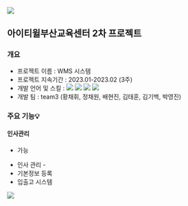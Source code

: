 <img src="https://capsule-render.vercel.app/api?type=waving&color=BDBDC8&height=150&section=header" />

<div>
<h2>아이티윌부산교육센터 2차 프로젝트</h2>
</div>

<div>
<h3>개요</h3>
<ul>
  <li>프로젝트 이름 : WMS 시스템</li>
  <li>프로젝트 지속기간 : 2023.01-2023.02 (3주)</li>
  <li>개발 언어 및 스킬 : <img src="https://img.shields.io/badge/Java-007396?style=flat-square&logo=java&logoColor=white"/> <img src="https://img.shields.io/badge/MySQL-4479A1?style=flat-square&logo=mysql&logoColor=white"/> <img src="https://img.shields.io/badge/Javascript-F7DF1E?style=flat-square&logo=javascript&logoColor=white"/> <img src="https://img.shields.io/badge/Spring-6DB33F?style=flat-square&logo=spring&logoColor=white"/> </li>
  <li>개발 팀 : team3 (황채휘, 정채원, 배현진, 김태훈, 김기백, 박영진)</li>
</ul>
</div>

<div>
  <h3>주요 기능💡</h3>
    <h4>인사관리</h4>
      <ul>
        <li>가능</li>
      </ul>
  
  <ul>
    <li>인사 관리 - </li>
    <li>기본정보 등록</li>
    <li>입출고 시스템</li>
  </ul>
</div>
<img src="https://capsule-render.vercel.app/api?type=waving&color=BDBDC8&height=150&section=footer" />




